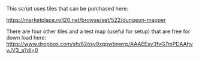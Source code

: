 This script uses tiles that can be purchased here:

https://marketplace.roll20.net/browse/set/522/dungeon-mapper

There are four other tiles and a test map (useful for setup) that are free for down load here:
https://www.dropbox.com/sh/82osy9xgpwbnwrp/AAAEEsv3fvG7mPDAAhvvJV3_a?dl=0



